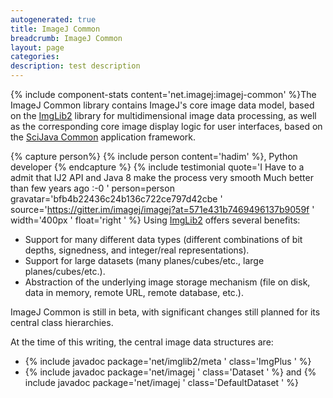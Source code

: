 ```yaml
---
autogenerated: true
title: ImageJ Common
breadcrumb: ImageJ Common
layout: page
categories: 
description: test description
---
```


{% include component-stats content='net.imagej:imagej-common' %}The ImageJ Common library contains ImageJ's core image data model, based on the [ImgLib2](ImgLib2 "wikilink") library for multidimensional image data processing, as well as the corresponding core image display logic for user interfaces, based on the [SciJava Common](SciJava_Common "wikilink") application framework.


{% capture person%}
{% include person content='hadim' %}, Python developer
{% endcapture %}
{% include testimonial quote='I Have to a admit that IJ2 API and Java 8 make the process very smooth Much better than few years ago :-0 ' person=person gravatar='bfb4b22436c24b136c722ce797d42cbe ' source='https://gitter.im/imagej/imagej?at=571e431b7469496137b9059f ' width='400px ' float='right ' %} Using [ImgLib2](ImgLib2 "wikilink") offers several benefits:

  - Support for many different data types (different combinations of bit depths, signedness, and integer/real representations).
  - Support for large datasets (many planes/cubes/etc., large planes/cubes/etc.).
  - Abstraction of the underlying image storage mechanism (file on disk, data in memory, remote URL, remote database, etc.).

ImageJ Common is still in beta, with significant changes still planned for its central class hierarchies.

At the time of this writing, the central image data structures are:

  - {% include javadoc package='net/imglib2/meta ' class='ImgPlus ' %}
  - {% include javadoc package='net/imagej ' class='Dataset ' %} and {% include javadoc package='net/imagej ' class='DefaultDataset ' %}
